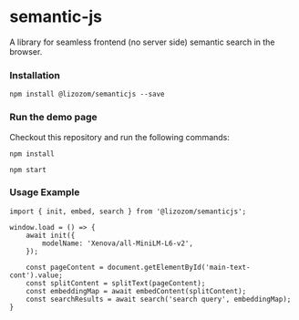 # semantic-js

A library for seamless frontend (no server side) semantic search in the browser.

### Installation

`npm install @lizozom/semanticjs --save`

### Run the demo page

Checkout this repository and run the following commands:

`npm install`

`npm start`


### Usage Example

```
import { init, embed, search } from '@lizozom/semanticjs';

window.load = () => {
    await init({
        modelName: 'Xenova/all-MiniLM-L6-v2',
    });

    const pageContent = document.getElementById('main-text-cont').value;
    const splitContent = splitText(pageContent);
    const embeddingMap = await embedContent(splitContent);
    const searchResults = await search('search query', embeddingMap);
}

```